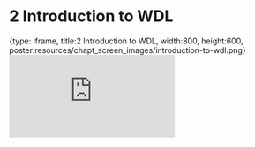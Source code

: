 # 2 Introduction to WDL
 
{type: iframe, title:2 Introduction to WDL, width:800, height:600, poster:resources/chapt_screen_images/introduction-to-wdl.png}
![](https://hutchdatascience.org/WDL_Workflows_Guide/no_toc/introduction-to-wdl.html)
 

 
